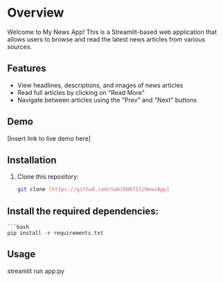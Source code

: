 # Overview
Welcome to My News App! This is a Streamlit-based web application that allows users to browse and read the latest news articles from various sources.

## Features
- View headlines, descriptions, and images of news articles
- Read full articles by clicking on "Read More"
- Navigate between articles using the "Prev" and "Next" buttons

## Demo
[Insert link to live demo here]

## Installation
1. Clone this repository:
   ```bash
   git clone [https://github.com/Sami606713/NewsApp]

## Install the required dependencies:
    ```bash
    pip install -r requirements.txt

## Usage
streamlit run app.py
